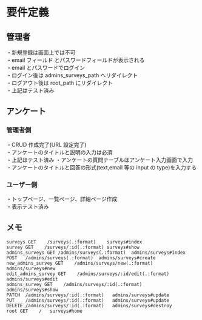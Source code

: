 # 要件定義

## 管理者

・新規登録は画面上では不可<br>
・email フィールド とパスワードフィールドが表示される<br>
・email とパスワードでログイン<br>
・ログイン後は admins_surveys_path へリダイレクト<br>
・ログアウト後は root_path にリダイレクト<br>
・上記はテスト済み

## アンケート

### 管理者側

・CRUD 作成完了(URL 設定完了)<br>
・アンケートのタイトルと説明の入力は必須<br>
・上記はテスト済み
・アンケートの質問テーブルはアンケート入力画面で入力
・アンケートのタイトルと回答の形式(text,email 等の input の type)を入力する

### ユーザー側

・トップページ、一覧ページ、詳細ページ作成<br>
・表示テスト済み

## メモ

```
surveys GET    /surveys(.:format)    surveys#index
survey GET    /surveys/:id(.:format) surveys#show
admins_surveys GET /admins/surveys(.:format)  admins/surveys#index
POST   /admins/surveys(.:format)  admins/surveys#create
new_admins_survey GET    /admins/surveys/new(.:format)   admins/surveys#new
edit_admins_survey GET    /admins/surveys/:id/edit(.:format)   admins/surveys#edit
admins_survey GET    /admins/surveys/:id(.:format)   admins/surveys#show
PATCH  /admins/surveys/:id(.:format)   admins/surveys#update
PUT    /admins/surveys/:id(.:format)   admins/surveys#update
DELETE /admins/surveys/:id(.:format)   admins/surveys#destroy
root GET    /   surveys#home
```
